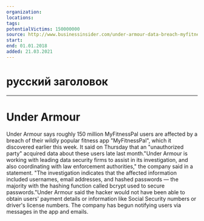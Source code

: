 ```yaml
---
organization: 
locations: 
tags: 
potentialVictims: 150000000
source: http://www.businessinsider.com/under-armour-data-breach-myfitnesspal-2018-3
start: 
end: 01.01.2018
added: 21.03.2021
---
```


# русский заголовок

---

# Under Armour

Under Armour says roughly 150 million MyFitnessPal users are affected by a breach of their wildly popular fitness app "MyFitnessPal", which it discovered earlier this week. It said on Thursday that an "unauthorized party" acquired data about these users late last month."Under Armour is working with leading data security firms to assist in its investigation, and also coordinating with law enforcement authorities,"  the company said in a statement. "The investigation indicates that the affected information included usernames, email addresses, and hashed passwords — the majority with the hashing function called bcrypt used to secure passwords."Under Armour said the hacker would not have been able to obtain users' payment details or information like Social Security numbers or driver's license numbers. The company has begun notifying users via messages in the app and emails.
